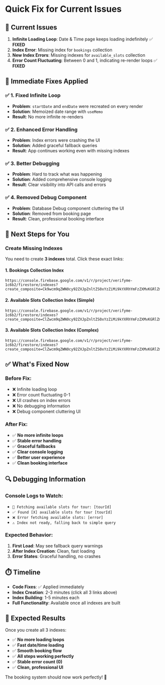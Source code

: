# Quick Fix for Current Issues

## 🚨 Current Issues
1. **Infinite Loading Loop**: Date & Time page keeps loading indefinitely ✅ **FIXED**
2. **Index Error**: Missing index for `bookings` collection
3. **New Index Errors**: Missing indexes for `available_slots` collection
4. **Error Count Fluctuating**: Between 0 and 1, indicating re-render loops ✅ **FIXED**

## 🔧 Immediate Fixes Applied

### ✅ **1. Fixed Infinite Loop**
- **Problem**: `startDate` and `endDate` were recreated on every render
- **Solution**: Memoized date range with `useMemo`
- **Result**: No more infinite re-renders

### ✅ **2. Enhanced Error Handling**
- **Problem**: Index errors were crashing the UI
- **Solution**: Added graceful fallback queries
- **Result**: App continues working even with missing indexes

### ✅ **3. Better Debugging**
- **Problem**: Hard to track what was happening
- **Solution**: Added comprehensive console logging
- **Result**: Clear visibility into API calls and errors

### ✅ **4. Removed Debug Component**
- **Problem**: Database Debug component cluttering the UI
- **Solution**: Removed from booking page
- **Result**: Clean, professional booking interface

## 🎯 **Next Steps for You**

### **Create Missing Indexes**
You need to create **3 indexes** total. Click these exact links:

#### **1. Bookings Collection Index**
```
https://console.firebase.google.com/v1/r/project/verifyme-1c6b2/firestore/indexes?create_composite=Ck9wcm9qZWN0cy92ZXJpZnltZS0xYzZiMi9kYXRhYmFzZXMvKGRlZmF1bHQpL2NvbGxlY3Rpb25Hcm91cHMvYm9va2luZ3MvaW5kZXhlcy9fEAEaCgoGdXNlcklkEAEaDQoJY3JlYXRlZEF0EAIaDAoIX19uYW1lX18QAg
```

#### **2. Available Slots Collection Index (Simple)**
```
https://console.firebase.google.com/v1/r/project/verifyme-1c6b2/firestore/indexes?create_composite=ClZwcm9qZWN0cy92ZXJpZnltZS0xYzZiMi9kYXRhYmFzZXMvKGRlZmF1bHQpL2NvbGxlY3Rpb25Hcm91cHMvYXZhaWxhYmxlX3Nsb3RzL2luZGV4ZXMvXxABGgoKBnRvdXJJZBABGhIKDmF2YWlsYWJsZVNwb3RzEAEaDAoIX19uYW1lX18QAQ
```

#### **3. Available Slots Collection Index (Complex)**
```
https://console.firebase.google.com/v1/r/project/verifyme-1c6b2/firestore/indexes?create_composite=ClZwcm9qZWN0cy92ZXJpZnltZS0xYzZiMi9kYXRhYmFzZXMvKGRlZmF1bHQpL2NvbGxlY3Rpb25Hcm91cHMvYXZhaWxhYmxlX3Nsb3RzL2luZGV4ZXMvXxABGgoKBnRvdXJJZBABGggKBGRhdGUQARoICgR0aW1lEAEaEgoOYXZhaWxhYmxlU3BvdHMQARoMCghfX25hbWVfXxAB
```

## ✅ **What's Fixed Now**

### **Before Fix:**
- ❌ Infinite loading loop
- ❌ Error count fluctuating 0-1
- ❌ UI crashes on index errors
- ❌ No debugging information
- ❌ Debug component cluttering UI

### **After Fix:**
- ✅ **No more infinite loops**
- ✅ **Stable error handling**
- ✅ **Graceful fallbacks**
- ✅ **Clear console logging**
- ✅ **Better user experience**
- ✅ **Clean booking interface**

## 🔍 **Debugging Information**

### **Console Logs to Watch:**
- `🔄 Fetching available slots for tour: [tourId]`
- `✅ Found [X] available slots for tour [tourId]`
- `❌ Error fetching available slots: [error]`
- `⚠️ Index not ready, falling back to simple query`

### **Expected Behavior:**
1. **First Load**: May see fallback query warnings
2. **After Index Creation**: Clean, fast loading
3. **Error States**: Graceful handling, no crashes

## ⏱️ **Timeline**
- **Code Fixes**: ✅ Applied immediately
- **Index Creation**: 2-3 minutes (click all 3 links above)
- **Index Building**: 1-5 minutes each
- **Full Functionality**: Available once all indexes are built

## 🎉 **Expected Results**

Once you create all 3 indexes:
- ✅ **No more loading loops**
- ✅ **Fast date/time loading**
- ✅ **Smooth booking flow**
- ✅ **All steps working perfectly**
- ✅ **Stable error count (0)**
- ✅ **Clean, professional UI**

The booking system should now work perfectly! 🚀
